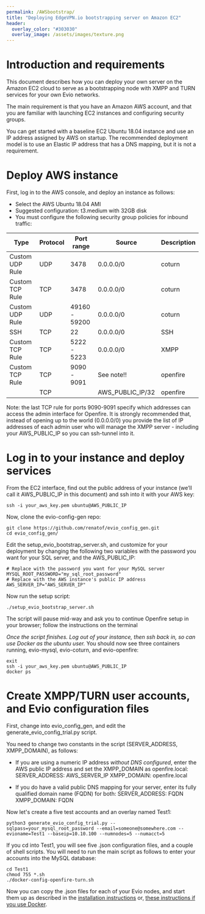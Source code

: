 ```yaml
---
permalink: /AWSbootstrap/
title: "Deploying EdgeVPN.io bootstrapping server on Amazon EC2"
header:
  overlay_color: "#303030"
  overlay_image: /assets/images/texture.png
---
```


# Introduction and requirements

This document describes how you can deploy your own server on the Amazon EC2 cloud to serve as a bootstrapping node with XMPP and TURN services for your own Evio networks.

The main requirement is that you have an Amazon AWS account, and that you are familiar with launching EC2 instances and configuring security groups. 

You can get started with a baseline EC2 Ubuntu 18.04 instance and use an IP address assigned by AWS on startup. The recommended deployment model is to use an Elastic IP address that has a DNS mapping, but it is not a requirement.

# Deploy AWS instance

First, log in to the AWS console, and deploy an instance as follows:

* Select the AWS Ubuntu 18.04 AMI
* Suggested configuration: t3.medium with 32GB disk
* You must configure the following security group policies for inbound traffic:

| Type            | Protocol | Port range          | Source           | Description |
| --------------- | -------- | ------------------- | ---------------- | ----------- |
| Custom UDP Rule | UDP      | 3478                | 0.0.0.0/0        | coturn      |
| Custom TCP Rule | TCP      | 3478                | 0.0.0.0/0        | coturn      |
| Custom UDP Rule | UDP      | 49160 - 59200       | 0.0.0.0/0        | coturn      |
| SSH             | TCP      | 22                  | 0.0.0.0/0        | SSH         |
| Custom TCP Rule | TCP      | 5222 - 5223         | 0.0.0.0/0        | XMPP        |
| Custom TCP Rule | TCP      | 9090 - 9091         | See note!!       | openfire    |
|                 | TCP      |                     | AWS_PUBLIC_IP/32 | openfire    |

Note: the last TCP rule for ports 9090-9091 specify which addresses can access the admin interface for Openfire. It is strongly recommended that, instead of opening up to the world (0.0.0.0/0) you provide the list of IP addresses of each admin user who will manage the XMPP server - including your AWS_PUBLIC_IP so you can ssh-tunnel into it.

# Log in to your instance and deploy services

From the EC2 interface, find out the public address of your instance (we’ll call it AWS_PUBLIC_IP in this document) and ssh into it with your AWS key:

```
ssh -i your_aws_key.pem ubuntu@AWS_PUBLIC_IP
```

Now, clone the evio-config-gen repo:

```
git clone https://github.com/renatof/evio_config_gen.git
cd evio_config_gen/
```

Edit the setup_evio_bootstrap_server.sh, and customize for your deployment by changing the following two variables with the password you want for your SQL server, and the AWS_PUBLIC_IP:

```
# Replace with the password you want for your MySQL server
MYSQL_ROOT_PASSWORD="my_sql_root_password"
# Replace with the AWS instance's public IP address
AWS_SERVER_IP="AWS_SERVER_IP"
```

Now run the setup script:

```
./setup_evio_bootstrap_server.sh
```

The script will pause mid-way and ask you to continue Openfire setup in your browser; follow the instructions on the terminal

*Once the script finishes. Log out of your instance, then ssh back in, so can use Docker as the ubuntu user.* You should now see three containers running, evio-mysql, evio-coturn, and evio-openfire:

```
exit
ssh -i your_aws_key.pem ubuntu@AWS_PUBLIC_IP
docker ps
```

# Create XMPP/TURN user accounts, and Evio configuration files

First, change into evio_config_gen, and edit the generate_evio_config_trial.py script.

You need to change two constants in the script (SERVER_ADDRESS, XMPP_DOMAIN), as follows:

* If you are using a numeric IP address *without DNS configured*, enter the AWS public IP address and set the XMPP_DOMAIN as openfire.local:
SERVER_ADDRESS: AWS_SERVER_IP
XMPP_DOMAIN: openfire.local

* If you do have a valid public DNS mapping for your server, enter its fully qualified domain name (FQDN) for both:
SERVER_ADDRESS: FQDN
XMPP_DOMAIN: FQDN

Now let's create a five test accounts and an overlay named Test1:

```
python3 generate_evio_config_trial.py --sqlpass=your_mysql_root_password --email=someone@somewhere.com --evioname=Test1 --baseip=10.10.100 --numnodes=5 --numacct=5
```

If you cd into Test1, you will see five .json configuration files, and a couple of shell scripts. You will need to run the main script as follows to enter your accounts into the MySQL database:

```
cd Test1
chmod 755 *.sh
./docker-config-openfire-turn.sh
```

Now you can copy the .json files for each of your Evio nodes, and start them up as described in the [installation instructions](https://edgevpn.io/install/) or, [these instructions if you use Docker](https://edgevpn.io/dockeredgevpn/).







